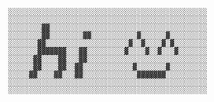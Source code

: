<pre>
░░░░░░░░░░░░░░░░░░░░░░░░░░░░░░░░░░░░░░░░░░░░░░░░
░░░░░░░░░░░░░░░░░░░░░░░░░░░░░░░░░░░░░░░░░░░░░░░░
░░░░░░░░▓▓░░░░░░░░░░░░░░░░░░░░░░░░░░░░░░░░░░░░░░
░░░░░░░░▓▓░░░░░░░░▓▓░░░░░░░░░░░▓░░░░░░▓░░░░░░░░░
░░░░░░░▓▓░░░░░░░░░░░░░░░░░░░░▓░░▓░░░░▓░▓░░░░░░░░
░░░░░░░▓▓▓▓▓▓▓░░░▓▓░░░░░░░░░▓░░░░▓░░▓░░░▓░░░░░░░
░░░░░░▓▓░░░░▓▓░░░▓▓░░░░░░░░░░░░░░░░░░░░░░░░░░░░░
░░░░░░▓▓░░░░▓▓░░▓▓░░░░░░░░░░░░▓░░░░░░░▓░░░░░░░░░
░░░░░▓▓░░░░▓▓░░░▓▓░░░░░░░░░░░░░▓▓▓▓▓▓▓░░░░░░░░░░
░░░░░░░░░░░░░░░░░░░░░░░░░░░░░░░░░░░░░░░░░░░░░░░░
░░░░░░░░░░░░░░░░░░░░░░░░░░░░░░░░░░░░░░░░░░░░░░░░
</pre>
